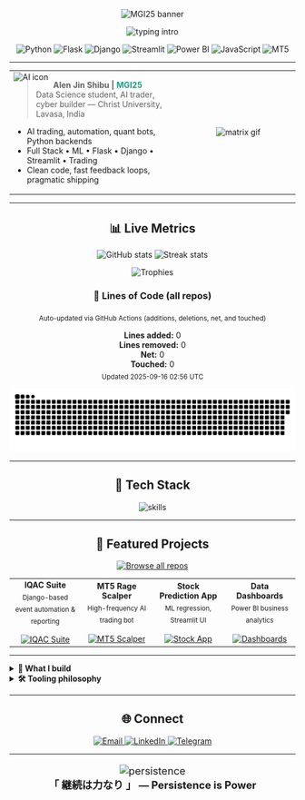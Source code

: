 <!-- README.md for github.com/mgi25 -->

<!-- ─────────────────────────── HEADER / BANNER ─────────────────────────── -->
<p align="center">
  <img src="https://capsule-render.vercel.app/api?type=rect&color=0:232526,100:16A085&height=170&section=header&text=MGI25%20Terminal%20%E3%80%8C%20%E2%97%8B%E2%97%8B%E3%80%8D&fontSize=50&fontAlignY=60&fontColor=E5FF70&desc=Algorithmic%20Craftsman%20%7C%20AI%20Automator%20%7C%20Full%20Stack%20Cyborg&descAlign=60&descAlignY=80&animation=fadeIn" alt="MGI25 banner" />
</p>

<p align="center">
  <img src="https://readme-typing-svg.demolab.com?font=Fira+Mono&pause=800&color=16A085&width=600&lines=%F0%9F%8F%B7+Welcome+to+the+Cyber+Matrix;Building+the+future+with+Code+%E2%9C%A8+AI+%E2%9C%A8+Trading;Python+Backends+%7C+Django+%7C+Flask+%7C+Streamlit" alt="typing intro" />
</p>

<!-- ─────────────────────────── QUICK BADGES ─────────────────────────── -->
<p align="center">
  <img src="https://img.shields.io/badge/-Python-181825?style=for-the-badge&logo=python" alt="Python" />
  <img src="https://img.shields.io/badge/-Flask-232526?style=for-the-badge&logo=flask" alt="Flask" />
  <img src="https://img.shields.io/badge/-Django-232526?style=for-the-badge&logo=django" alt="Django" />
  <img src="https://img.shields.io/badge/-Streamlit-16A085?style=for-the-badge&logo=streamlit" alt="Streamlit" />
  <img src="https://img.shields.io/badge/-PowerBI-181825?style=for-the-badge&logo=powerbi" alt="Power BI" />
  <img src="https://img.shields.io/badge/-JavaScript-232526?style=for-the-badge&logo=javascript" alt="JavaScript" />
  <img src="https://img.shields.io/badge/-MT5-16A085?style=for-the-badge" alt="MT5" />
</p>

---

<!-- ─────────────────────────── ABOUT ─────────────────────────── -->
<table align="center">
<tr>
<td width="60%">

<img src="https://img.icons8.com/nolan/64/artificial-intelligence.png" align="left" width="70" alt="AI icon" />

<blockquote>
<b>Alen Jin Shibu | <span style="color:#16A085">MGI25</span></b><br/>
Data Science student, AI trader, cyber builder — Christ University, Lavasa, India
</blockquote>

<ul>
  <li>AI trading, automation, quant bots, Python backends</li>
  <li>Full Stack • ML • Flask • Django • Streamlit • Trading</li>
  <li>Clean code, fast feedback loops, pragmatic shipping</li>
</ul>

</td>
<td width="40%" align="center">
  <img src="https://user-images.githubusercontent.com/43414928/132893049-44b22ca3-0151-4383-99c3-eeb6eaa8a905.gif" width="220" alt="matrix gif"/>
</td>
</tr>
</table>

---

<!-- ─────────────────────────── LIVE COUNTERS ─────────────────────────── -->
<h2 align="center">📊 Live Metrics</h2>

<p align="center">
  <img src="https://github-readme-stats.vercel.app/api?username=mgi25&show_icons=true&theme=radical&hide_border=true" width="46%" alt="GitHub stats"/>
  <img src="https://github-readme-streak-stats.herokuapp.com?user=mgi25&theme=tokyonight&hide_border=true" width="46%" alt="Streak stats"/>
</p>

<p align="center">
  <img src="https://github-profile-trophy.vercel.app/?username=mgi25&theme=matrix&column=7&no-frame=true" alt="Trophies"/>
</p>

<!-- 🔴 LOC SECTION UPDATED BY WORKFLOW -->
<h3 align="center">🧮 Lines of Code (all repos)</h3>
<p align="center">
  <sub>Auto-updated via GitHub Actions (additions, deletions, net, and touched)</sub>
</p>

<div align="center">

<!-- LOC:START -->
<div align="center">
<b>Lines added:</b> 0  <br/>
<b>Lines removed:</b> 0  <br/>
<b>Net:</b> 0  <br/>
<b>Touched:</b> 0  <br/>
<sub>Updated 2025-09-16 02:56 UTC</sub></div>
<!-- LOC:END -->

</div>

<p align="center">
  <img src="https://raw.githubusercontent.com/mgi25/mgi25/main/output/github-contribution-grid-snake.svg" alt="contribution snake animation" />
</p>

---

<!-- ─────────────────────────── TECH STACK ─────────────────────────── -->
<h2 align="center">💾 Tech Stack</h2>
<p align="center">
  <img src="https://skillicons.dev/icons?i=py,flask,django,fastapi,js,react,html,css,postgres,mysql,sqlite,redis,git,github,linux,vscode,streamlit,pandas,numpy,matplotlib,plotly,powershell,bash,docker&theme=dark" alt="skills" />
</p>

---

<!-- ─────────────────────────── PROJECTS ─────────────────────────── -->
<h2 align="center">🚀 Featured Projects</h2>

<p align="center">
  <a href="https://github.com/mgi25?tab=repositories" target="_blank">
    <img src="https://img.shields.io/badge/Browse%20All%20Repositories-16A085?style=for-the-badge&logo=github&logoColor=white" alt="Browse all repos"/>
  </a>
</p>

<table align="center">
<tr>
<td align="center" width="25%">
  <b>IQAC Suite</b><br/>
  <sub>Django-based event automation & reporting</sub><br/><br/>
  <a href="https://github.com/mgi25/IQAC-Suite">
    <img src="https://img.shields.io/badge/Open%20Repo-232526?style=for-the-badge&logo=github" alt="IQAC Suite"/>
  </a>
</td>
<td align="center" width="25%">
  <b>MT5 Rage Scalper</b><br/>
  <sub>High-frequency AI trading bot</sub><br/><br/>
  <a href="https://github.com/mgi25?tab=repositories&q=scalper">
    <img src="https://img.shields.io/badge/Open%20Repo-232526?style=for-the-badge&logo=github" alt="MT5 Scalper"/>
  </a>
</td>
<td align="center" width="25%">
  <b>Stock Prediction App</b><br/>
  <sub>ML regression, Streamlit UI</sub><br/><br/>
  <a href="https://github.com/mgi25?tab=repositories&q=stock">
    <img src="https://img.shields.io/badge/Open%20Repo-232526?style=for-the-badge&logo=github" alt="Stock App"/>
  </a>
</td>
<td align="center" width="25%">
  <b>Data Dashboards</b><br/>
  <sub>Power BI business analytics</sub><br/><br/>
  <a href="https://github.com/mgi25?tab=repositories&q=dashboard">
    <img src="https://img.shields.io/badge/Open%20Repo-232526?style=for-the-badge&logo=github" alt="Dashboards"/>
  </a>
</td>
</tr>
</table>

---

<!-- ─────────────────────────── DETAILS / WHAT I DO ─────────────────────────── -->
<details>
<summary><b>🧠 What I build</b></summary>

- Ultra-fast Python backends (Flask/FastAPI/Django)
- Quant & execution bots (MT5), live telemetry & risk controls
- Streamlit tools & internal dashboards
- CI/CD, testing, and clean automation (Actions)
</details>

<details>
<summary><b>🛠️ Tooling philosophy</b></summary>

- Small, composable modules | clear logs | typed code  
- Deterministic builds | pinned deps | fast feedback  
- Actionable monitoring over vanity metrics
</details>

---

<!-- ─────────────────────────── CONNECT ─────────────────────────── -->
<h2 align="center">🌐 Connect</h2>
<p align="center">
  <a href="mailto:alenjinmgi@gmail.com">
    <img src="https://img.shields.io/badge/Email-D14836?style=for-the-badge&logo=gmail&logoColor=white" alt="Email"/>
  </a>
  <a href="https://www.linkedin.com/in/alenjin">
    <img src="https://img.shields.io/badge/LinkedIn-16A085?style=for-the-badge&logo=linkedin" alt="LinkedIn"/>
  </a>
  <a href="https://t.me/alenjinmgi">
    <img src="https://img.shields.io/badge/Telegram-232526?style=for-the-badge&logo=telegram" alt="Telegram"/>
  </a>
</p>

---

<p align="center" style="font-size: 1.3em;">
  <img src="https://media.giphy.com/media/3oKIPwoeGErMmaI43C/giphy.gif" width="80" alt="persistence"/>
  <br/>
  <b>「 継続は力なり 」 — Persistence is Power</b>
</p>
